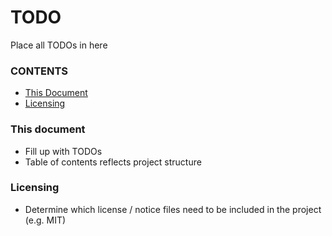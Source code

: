 # TODO
Place all TODOs in here
### CONTENTS
- [This Document](#this-document)
- [Licensing](#licensing)

### This document
- Fill up with TODOs
- Table of contents reflects project structure

### Licensing
- Determine which license / notice files need to be included in the project (e.g. MIT)
